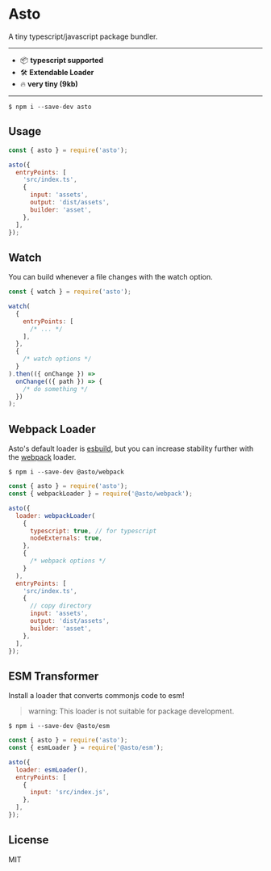 # Asto

A tiny typescript/javascript package bundler.

---

- 📦 **typescript supported**
- 🛠️ **Extendable Loader**
- 🔥 **very tiny (9kb)**

---

```
$ npm i --save-dev asto
```

## Usage

```js
const { asto } = require('asto');

asto({
  entryPoints: [
    'src/index.ts',
    {
      input: 'assets',
      output: 'dist/assets',
      builder: 'asset',
    },
  ],
});
```

## Watch

You can build whenever a file changes with the watch option.

```js
const { watch } = require('asto');

watch(
  {
    entryPoints: [
      /* ... */
    ],
  },
  {
    /* watch options */
  }
).then(({ onChange }) =>
  onChange(({ path }) => {
    /* do something */
  })
);
```

## Webpack Loader

Asto's default loader is [esbuild](https://esbuild.github.io/), but you can increase stability further with the [webpack](https://webpack.js.org/) loader.

```
$ npm i --save-dev @asto/webpack
```

```js
const { asto } = require('asto');
const { webpackLoader } = require('@asto/webpack');

asto({
  loader: webpackLoader(
    {
      typescript: true, // for typescript
      nodeExternals: true,
    },
    {
      /* webpack options */
    }
  ),
  entryPoints: [
    'src/index.ts',
    {
      // copy directory
      input: 'assets',
      output: 'dist/assets',
      builder: 'asset',
    },
  ],
});
```

## ESM Transformer

Install a loader that converts commonjs code to esm!

> warning: This loader is not suitable for package development.

```
$ npm i --save-dev @asto/esm
```

```js
const { asto } = require('asto');
const { esmLoader } = require('@asto/esm');

asto({
  loader: esmLoader(),
  entryPoints: [
    {
      input: 'src/index.js',
    },
  ],
});
```

## License

MIT
